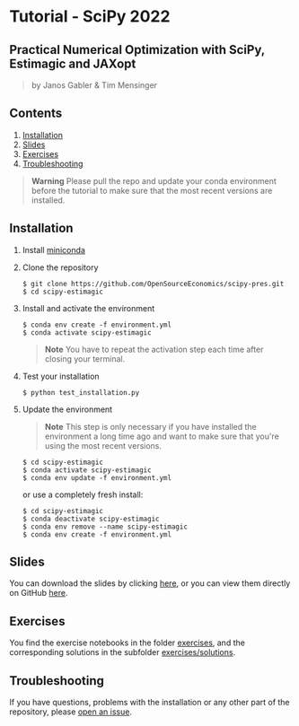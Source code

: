 # Tutorial - SciPy 2022

## Practical Numerical Optimization with SciPy, Estimagic and JAXopt

> by Janos Gabler & Tim Mensinger

## Contents

1. [Installation](#installation)
1. [Slides](#slides)
1. [Exercises](#exercises)
1. [Troubleshooting](#troubleshooting)

> **Warning** Please pull the repo and update your conda environment before the tutorial
> to make sure that the most recent versions are installed.

## Installation

1. Install [miniconda](https://docs.conda.io/en/latest/miniconda.html)

1. Clone the repository

   ```console
   $ git clone https://github.com/OpenSourceEconomics/scipy-pres.git
   $ cd scipy-estimagic
   ```

1. Install and activate the environment

   ```console
   $ conda env create -f environment.yml
   $ conda activate scipy-estimagic
   ```

   > **Note** You have to repeat the activation step each time after closing your
   > terminal.

1. Test your installation

   ```console
   $ python test_installation.py
   ```

1. Update the environment

   > **Note** This step is only necessary if you have installed the environment a long
   > time ago and want to make sure that you're using the most recent versions.

   ```consolse
   $ cd scipy-estimagic
   $ conda activate scipy-estimagic
   $ conda env update -f environment.yml
   ```

   or use a completely fresh install:

   ```console
   $ cd scipy-estimagic
   $ conda deactivate scipy-estimagic
   $ conda env remove --name scipy-estimagic
   $ conda env create -f environment.yml
   ```

## Slides

You can download the slides by clicking
[here](https://github.com/OpenSourceEconomics/scipy-estimagic/raw/main/slides.pdf), or
you can view them directly on GitHub
[here](https://github.com/OpenSourceEconomics/scipy-estimagic/blob/main/slides.pdf).

## Exercises

You find the exercise notebooks in the folder
[exercises](https://github.com/OpenSourceEconomics/scipy-estimagic/tree/main/exercises),
and the corresponding solutions in the subfolder
[exercises/solutions](https://github.com/OpenSourceEconomics/scipy-estimagic/tree/main/exercises/solutions).

## Troubleshooting

If you have questions, problems with the installation or any other part of the
repository, please
[open an issue](https://github.com/OpenSourceEconomics/scipy-estimagic/issues).
